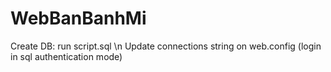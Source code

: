 # WebBanBanhMi

Create DB: run script.sql
\n
Update connections string on web.config (login in sql authentication mode)
